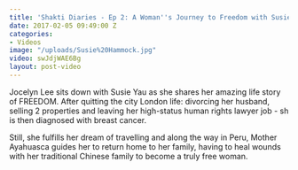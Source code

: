 ```yaml
---
title: 'Shakti Diaries - Ep 2: A Woman''s Journey to Freedom with Susie Yau'
date: 2017-02-05 09:49:00 Z
categories:
- Videos
image: "/uploads/Susie%20Hammock.jpg"
video: swJdjWAE6Bg
layout: post-video
---
```


Jocelyn Lee sits down with Susie Yau as she shares her amazing life story of FREEDOM. After quitting the city London life: divorcing her husband, selling 2 properties and leaving her high-status human rights lawyer job - sh is then diagnosed with breast cancer. 

Still, she fulfills her dream of travelling and along the way in Peru, Mother Ayahuasca guides her to return home to her family, having to heal wounds with her traditional Chinese family to become a truly free woman.